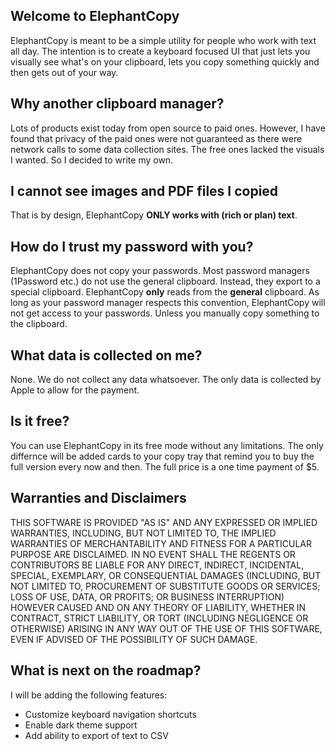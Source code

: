 ## Welcome to ElephantCopy

ElephantCopy is meant to be a simple utility for people who work with text all day. The intention is to create a keyboard focused UI that just lets you visually see what's on your clipboard, lets you copy something quickly and then gets out of your way. 

## Why another clipboard manager?

Lots of products exist today from open source to paid ones. However, I have found that privacy of the paid ones were not guaranteed as there were network calls to some data collection sites. The free ones lacked the visuals I wanted. So I decided to write my own. 

## I cannot see images and PDF files I copied

That is by design, ElephantCopy **ONLY works with (rich or plan) text**.

## How do I trust my password with you?

ElephantCopy does not copy your passwords. Most password managers (1Password etc.) do not use the general clipboard. Instead, they export to a special clipboard. ElephantCopy **only** reads from the **general** clipboard. As long as your password manager respects this convention, ElephantCopy will not get access to your passwords. Unless you manually copy something to the clipboard.

## What data is collected on me?

None. We do not collect any data whatsoever. The only data is collected by Apple to allow for the payment. 

## Is it free?

You can use ElephantCopy in its free mode without any limitations. The only differnce will be added cards to your copy tray that remind you to buy the full version every now and then. The full price is a one time payment of $5. 

## Warranties and Disclaimers
THIS SOFTWARE IS PROVIDED "AS IS" AND ANY EXPRESSED OR IMPLIED WARRANTIES, INCLUDING, BUT NOT LIMITED TO, THE IMPLIED WARRANTIES OF MERCHANTABILITY AND FITNESS FOR A PARTICULAR PURPOSE ARE DISCLAIMED. IN NO EVENT SHALL THE REGENTS OR CONTRIBUTORS BE LIABLE FOR ANY DIRECT, INDIRECT, INCIDENTAL, SPECIAL, EXEMPLARY, OR CONSEQUENTIAL DAMAGES (INCLUDING, BUT NOT LIMITED TO, PROCUREMENT OF SUBSTITUTE GOODS OR SERVICES; LOSS OF USE, DATA, OR PROFITS; OR BUSINESS INTERRUPTION)
HOWEVER CAUSED AND ON ANY THEORY OF LIABILITY, WHETHER IN CONTRACT, STRICT LIABILITY, OR TORT (INCLUDING NEGLIGENCE OR OTHERWISE) ARISING IN ANY WAY OUT OF THE USE OF THIS SOFTWARE, EVEN IF ADVISED OF THE POSSIBILITY OF SUCH DAMAGE.

## What is next on the roadmap?

I will be adding the following features: 
- Customize keyboard navigation shortcuts
- Enable dark theme support
- Add ability to export of text to CSV



